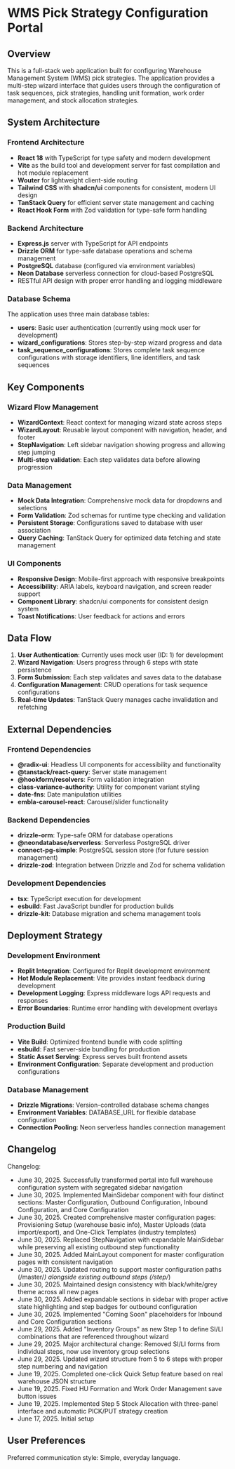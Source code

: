 # WMS Pick Strategy Configuration Portal

## Overview

This is a full-stack web application built for configuring Warehouse Management System (WMS) pick strategies. The application provides a multi-step wizard interface that guides users through the configuration of task sequences, pick strategies, handling unit formation, work order management, and stock allocation strategies.

## System Architecture

### Frontend Architecture
- **React 18** with TypeScript for type safety and modern development
- **Vite** as the build tool and development server for fast compilation and hot module replacement
- **Wouter** for lightweight client-side routing
- **Tailwind CSS** with **shadcn/ui** components for consistent, modern UI design
- **TanStack Query** for efficient server state management and caching
- **React Hook Form** with Zod validation for type-safe form handling

### Backend Architecture
- **Express.js** server with TypeScript for API endpoints
- **Drizzle ORM** for type-safe database operations and schema management
- **PostgreSQL** database (configured via environment variables)
- **Neon Database** serverless connection for cloud-based PostgreSQL
- RESTful API design with proper error handling and logging middleware

### Database Schema
The application uses three main database tables:
- **users**: Basic user authentication (currently using mock user for development)
- **wizard_configurations**: Stores step-by-step wizard progress and data
- **task_sequence_configurations**: Stores complete task sequence configurations with storage identifiers, line identifiers, and task sequences

## Key Components

### Wizard Flow Management
- **WizardContext**: React context for managing wizard state across steps
- **WizardLayout**: Reusable layout component with navigation, header, and footer
- **StepNavigation**: Left sidebar navigation showing progress and allowing step jumping
- **Multi-step validation**: Each step validates data before allowing progression

### Data Management
- **Mock Data Integration**: Comprehensive mock data for dropdowns and selections
- **Form Validation**: Zod schemas for runtime type checking and validation
- **Persistent Storage**: Configurations saved to database with user association
- **Query Caching**: TanStack Query for optimized data fetching and state management

### UI Components
- **Responsive Design**: Mobile-first approach with responsive breakpoints
- **Accessibility**: ARIA labels, keyboard navigation, and screen reader support
- **Component Library**: shadcn/ui components for consistent design system
- **Toast Notifications**: User feedback for actions and errors

## Data Flow

1. **User Authentication**: Currently uses mock user (ID: 1) for development
2. **Wizard Navigation**: Users progress through 6 steps with state persistence
3. **Form Submission**: Each step validates and saves data to the database
4. **Configuration Management**: CRUD operations for task sequence configurations
5. **Real-time Updates**: TanStack Query manages cache invalidation and refetching

## External Dependencies

### Frontend Dependencies
- **@radix-ui**: Headless UI components for accessibility and functionality
- **@tanstack/react-query**: Server state management
- **@hookform/resolvers**: Form validation integration
- **class-variance-authority**: Utility for component variant styling
- **date-fns**: Date manipulation utilities
- **embla-carousel-react**: Carousel/slider functionality

### Backend Dependencies
- **drizzle-orm**: Type-safe ORM for database operations
- **@neondatabase/serverless**: Serverless PostgreSQL driver
- **connect-pg-simple**: PostgreSQL session store (for future session management)
- **drizzle-zod**: Integration between Drizzle and Zod for schema validation

### Development Dependencies
- **tsx**: TypeScript execution for development
- **esbuild**: Fast JavaScript bundler for production builds
- **drizzle-kit**: Database migration and schema management tools

## Deployment Strategy

### Development Environment
- **Replit Integration**: Configured for Replit development environment
- **Hot Module Replacement**: Vite provides instant feedback during development
- **Development Logging**: Express middleware logs API requests and responses
- **Error Boundaries**: Runtime error handling with development overlays

### Production Build
- **Vite Build**: Optimized frontend bundle with code splitting
- **esbuild**: Fast server-side bundling for production
- **Static Asset Serving**: Express serves built frontend assets
- **Environment Configuration**: Separate development and production configurations

### Database Management
- **Drizzle Migrations**: Version-controlled database schema changes
- **Environment Variables**: DATABASE_URL for flexible database configuration
- **Connection Pooling**: Neon serverless handles connection management

## Changelog

Changelog:
- June 30, 2025. Successfully transformed portal into full warehouse configuration system with segregated sidebar navigation
- June 30, 2025. Implemented MainSidebar component with four distinct sections: Master Configuration, Outbound Configuration, Inbound Configuration, and Core Configuration
- June 30, 2025. Created comprehensive master configuration pages: Provisioning Setup (warehouse basic info), Master Uploads (data import/export), and One-Click Templates (industry templates)
- June 30, 2025. Replaced StepNavigation with expandable MainSidebar while preserving all existing outbound step functionality
- June 30, 2025. Added MainLayout component for master configuration pages with consistent navigation
- June 30, 2025. Updated routing to support master configuration paths (/master/*) alongside existing outbound steps (/step/*)
- June 30, 2025. Maintained design consistency with black/white/grey theme across all new pages
- June 30, 2025. Added expandable sections in sidebar with proper active state highlighting and step badges for outbound configuration
- June 30, 2025. Implemented "Coming Soon" placeholders for Inbound and Core Configuration sections
- June 29, 2025. Added "Inventory Groups" as new Step 1 to define SI/LI combinations that are referenced throughout wizard
- June 29, 2025. Major architectural change: Removed SI/LI forms from individual steps, now use inventory group selections
- June 29, 2025. Updated wizard structure from 5 to 6 steps with proper step numbering and navigation
- June 19, 2025. Completed one-click Quick Setup feature based on real warehouse JSON structure
- June 19, 2025. Fixed HU Formation and Work Order Management save button issues
- June 19, 2025. Implemented Step 5 Stock Allocation with three-panel interface and automatic PICK/PUT strategy creation
- June 17, 2025. Initial setup

## User Preferences

Preferred communication style: Simple, everyday language.